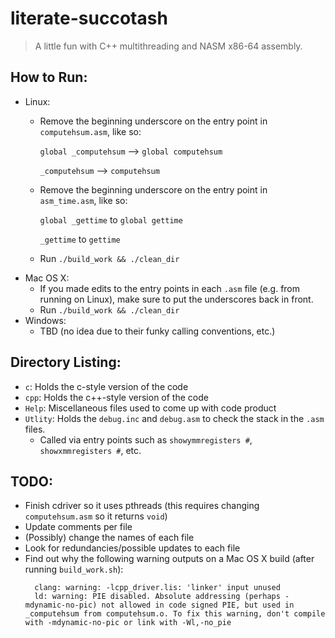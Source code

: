 literate-succotash
====================
>A little fun with C++ multithreading and NASM x86-64 assembly.

How to Run:
-----------
- Linux:
  - Remove the beginning underscore on the entry point in `computehsum.asm`, like so:
  	
  	`global _computehsum` --> `global computehsum`

  	`_computehsum` --> `computehsum`

  - Remove the beginning underscore on the entry point in `asm_time.asm`, like so:

    `global _gettime` to `global gettime`

    `_gettime` to `gettime`

  - Run `./build_work && ./clean_dir`
- Mac OS X:
	- If you made edits to the entry points in each `.asm` file (e.g. from running on Linux), 
	  make sure to put the underscores back in front.
  - Run `./build_work && ./clean_dir`
- Windows:
  - TBD (no idea due to their funky calling conventions, etc.)

Directory Listing:
------------------
- `c`: Holds the c-style version of the code
- `cpp`: Holds the c++-style version of the code
- `Help`: Miscellaneous files used to come up with code product
- `Utlity`: Holds the `debug.inc` and `debug.asm` to check the stack in the `.asm` files.
  - Called via entry points such as `showymmregisters #`, `showxmmregisters #`, etc.

TODO:
-----
- Finish cdriver so it uses pthreads (this requires changing `computehsum.asm` so it returns `void`)
- Update comments per file
- (Possibly) change the names of each file
- Look for redundancies/possible updates to each file
- Find out why the following warning outputs on a Mac OS X build (after running `build_work.sh`):
  ```
    clang: warning: -lcpp_driver.lis: 'linker' input unused
    ld: warning: PIE disabled. Absolute addressing (perhaps -mdynamic-no-pic) not allowed in code signed PIE, but used in _computehsum from computehsum.o. To fix this warning, don't compile with -mdynamic-no-pic or link with -Wl,-no_pie
  ```
